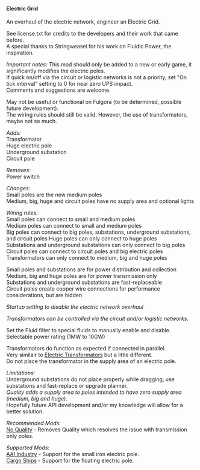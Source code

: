 #### Electric Grid  
An overhaul of the electric network, engineer an Electric Grid.  

See license.txt for credits to the developers and their work that came before.  
A special thanks to Stringweasel for his work on Fluidic Power, the inspiration.  

*Important notes:*
This mod should only be added to a new or early game, it significantly modifies the electric poles.  
If quick on/off via the circuit or logistic networks is not a priority, set "On tick interval" setting to 0 for near zero UPS impact.  
Comments and suggestions are welcome.  

May not be useful or functional on Fulgora (to be determined, possible future development).  
The wiring rules should still be valid. However, the use of transformators, maybe not so much.  

*Adds:*  
Transformator  
Huge electric pole  
Underground substation  
Circuit pole

*Removes:*  
Power switch  

*Changes:*  
Small poles are the new medium poles  
Medium, big, huge and circuit poles have no supply area and optional lights  

*Wiring rules:*  
Small poles can connect to small and medium poles  
Medium poles can connect to small and medium poles  
Big poles can connect to big poles, substations, underground substations, and circuit poles
Huge poles can only connect to huge poles  
Substations and underground substations can only connect to big poles  
Circuit poles can connect to circuit poles and big electric poles
Transformators can only connect to medium, big and huge poles  

Small poles and substations are for power distribution and collection  
Medium, big and huge poles are for power transmission only  
Substations and underground substations are fast-replaceable  
Circuit poles create copper wire connections for performance considerations, but are hidden

*Startup setting to disable the electric network overhaul*

*Transformators can be controlled via the circuit and/or logistic networks.*  

Set the Fluid filter to special fluids to manually enable and disable.  
Selectable power rating (1MW to 10GW) 

Transformators do function as expected if connected in parallel.  
Very similair to [Electric Transformators](https://mods.factorio.com/mod/Electric_Transformators) but a little different.  
Do not place the transformator in the supply area of an electric pole.  

*Limitations:*  
Underground substations do not place properly while dragging, use substations and fast-replace or upgrade planner.  
*Quality adds a supply area to poles intended to have zero supply area (medium, big and huge).*  
Hopefully future API development and/or my knowledge will allow for a better solution.  

*Recommended Mods:*  
[No Quality](https://mods.factorio.com/mod/no-quality) - Removes Quality which resolves the issue with transmission only poles.  

*Supported Mods:*  
[AAI Industry](https://mods.factorio.com/mod/aai-industry) - Support for the small iron electric pole.  
[Cargo Ships](https://mods.factorio.com/mod/cargo-ships) - Support for the floating electric pole.  

